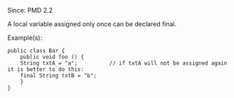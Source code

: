 Since: PMD 2.2

A local variable assigned only once can be declared final.

Example(s):
```
public class Bar {
    public void foo () {
    String txtA = "a";          // if txtA will not be assigned again it is better to do this:
    final String txtB = "b";
    }
}
```
